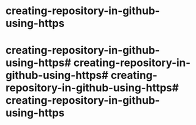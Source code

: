 # creating-repository-in-github-using-https
# creating-repository-in-github-using-https# creating-repository-in-github-using-https# creating-repository-in-github-using-https# creating-repository-in-github-using-https
